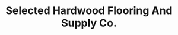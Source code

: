 ---
title: "Selected Hardwood Flooring And Supply Co."
url: /chicago/selected-hardwood-flooring-and-supply-co/
shop: hardware
---